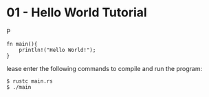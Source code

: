 # 01 - Hello World Tutorial 

P

```
fn main(){
    println!("Hello World!");
}
```
lease enter the following commands to compile and run the program: 
```
$ rustc main.rs
$ ./main
```
